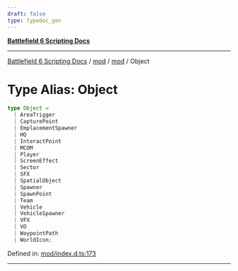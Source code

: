 ```yaml
---
draft: false
type: typedoc_gen
---
```


[**Battlefield 6 Scripting Docs**](../../../_index.md)

***

[Battlefield 6 Scripting Docs](../../../_index.md) / [mod](../../_index.md) / [mod](../_index.md) / Object

# Type Alias: Object

```ts
type Object = 
  | AreaTrigger
  | CapturePoint
  | EmplacementSpawner
  | HQ
  | InteractPoint
  | MCOM
  | Player
  | ScreenEffect
  | Sector
  | SFX
  | SpatialObject
  | Spawner
  | SpawnPoint
  | Team
  | Vehicle
  | VehicleSpawner
  | VFX
  | VO
  | WaypointPath
  | WorldIcon;
```

Defined in: [mod/index.d.ts:173](https://github.com/battlefield-portal-community/portal-docs/blob/6d87e21c5922a3efb03c634dbe98e5fe6e797672/generators/santiago/mod/index.d.ts#L173)

------------------------
